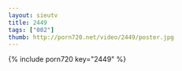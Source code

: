 ```yaml
--- 
layout: sieutv
title: 2449
tags: ["002"]
thumb: http://porn720.net/video/2449/poster.jpg
---
```

{% include porn720 key="2449" %} 
